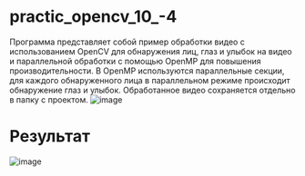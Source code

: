 # practic_opencv_10_-4
Программа представляет собой пример обработки видео с использованием OpenCV для обнаружения лиц, глаз и улыбок на видео и параллельной обработки с помощью OpenMP для повышения производительности. В OpenMP используются параллельные секции, для каждого обнаруженного лица в параллельном режиме происходит обнаружение глаз и улыбок. Обработанное видео сохраняется отдельно в папку с проектом.
![image](https://github.com/leha123456789/practic_opencv_10_-4/assets/19330391/31824ba5-80eb-4dcb-a8ad-3a1b24712db5)
# Результат
![image](https://github.com/leha123456789/practic_opencv_10_-4/assets/19330391/0c41ff1b-0c9a-443a-990f-8ced35a66309)
